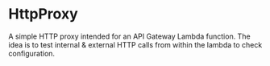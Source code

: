 # HttpProxy
A simple HTTP proxy intended for an API Gateway Lambda function. The idea is to test internal & external HTTP calls from within the lambda to check configuration.

